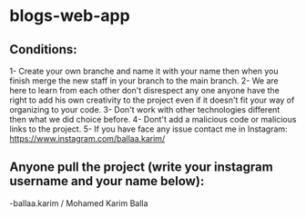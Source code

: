 # blogs-web-app

## Conditions:
1- Create your own branche and name it with your name then when you finish merge the new staff in your branch to the main branch.
2- We are here to learn from each other don't disrespect any one anyone have the right to add his own creativity to the project even if it doesn't fit your way of organizing to your code.
3- Don't work with other technologies different then what we did choice before.
4- Dont't add a malicious code or malicious links to the project.
5- If you have face any issue contact me in Instagram: https://www.instagram.com/ballaa.karim/

## Anyone pull the project (write your instagram username and your name below):
-ballaa.karim / Mohamed Karim Balla

